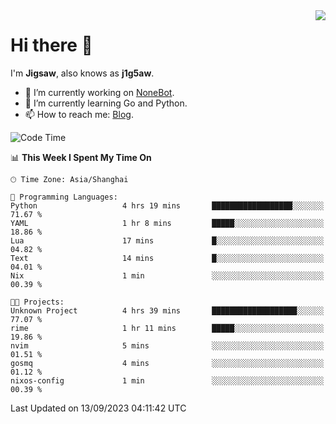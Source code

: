 <a href="#">
  <img align="right" src="https://github-readme-stats.vercel.app/api?username=j1g5awi&count_private=true&show_icons=true&title_color=80070B&text_color=B3B3B3&bg_color=212121&icon_color=80070B" />
</a>

# Hi there 👋

I'm **Jigsaw**, also knows as **j1g5aw**.

- 🔭 I’m currently working on [NoneBot](https://github.com/nonebot).
- 🌱 I’m currently learning Go and Python.
- 📫 How to reach me: [Blog](https://blog.maddestroyer.xyz/).

<!--START_SECTION:waka-->
![Code Time](http://img.shields.io/badge/Code%20Time-1%2C238%20hrs%2046%20mins-blue)

📊 **This Week I Spent My Time On** 

```text
🕑︎ Time Zone: Asia/Shanghai

💬 Programming Languages: 
Python                   4 hrs 19 mins       ██████████████████░░░░░░░   71.67 % 
YAML                     1 hr 8 mins         █████░░░░░░░░░░░░░░░░░░░░   18.86 % 
Lua                      17 mins             █░░░░░░░░░░░░░░░░░░░░░░░░   04.82 % 
Text                     14 mins             █░░░░░░░░░░░░░░░░░░░░░░░░   04.01 % 
Nix                      1 min               ░░░░░░░░░░░░░░░░░░░░░░░░░   00.39 % 

🐱‍💻 Projects: 
Unknown Project          4 hrs 39 mins       ███████████████████░░░░░░   77.07 % 
rime                     1 hr 11 mins        █████░░░░░░░░░░░░░░░░░░░░   19.86 % 
nvim                     5 mins              ░░░░░░░░░░░░░░░░░░░░░░░░░   01.51 % 
gosmq                    4 mins              ░░░░░░░░░░░░░░░░░░░░░░░░░   01.12 % 
nixos-config             1 min               ░░░░░░░░░░░░░░░░░░░░░░░░░   00.39 % 
```


 Last Updated on 13/09/2023 04:11:42 UTC
<!--END_SECTION:waka-->
